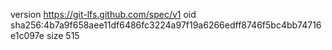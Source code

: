 version https://git-lfs.github.com/spec/v1
oid sha256:4b7a9f658aee11df6486fc3224a97f19a6266edff8746f5bc4bb74716e1c097e
size 515
